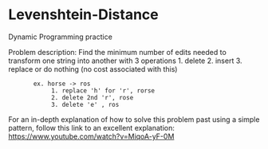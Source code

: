 # Levenshtein-Distance
Dynamic Programming practice

 Problem description:
 Find the minimum number of edits needed to transform one string into another with 3 operations
           1. delete
           2. insert
           3. replace
or do nothing (no cost associated with this)

           ex. horse -> ros
                1. replace 'h' for 'r', rorse
                2. delete 2nd 'r', rose
                3. delete 'e' , ros

For an in-depth explanation of how to solve this problem past using a simple pattern, follow this link to an excellent explanation: https://www.youtube.com/watch?v=MiqoA-yF-0M


      
